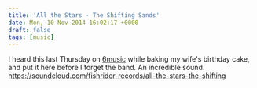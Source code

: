 ```yaml
---
title: 'All the Stars - The Shifting Sands'
date: Mon, 10 Nov 2014 16:02:17 +0000
draft: false
tags: [music]
---
```


I heard this last Thursday on [6music](http://www.bbc.co.uk/programmes/b04ndsyz) while baking my wife's birthday cake, and put it here before I forget the band. An incredible sound. https://soundcloud.com/fishrider-records/all-the-stars-the-shifting